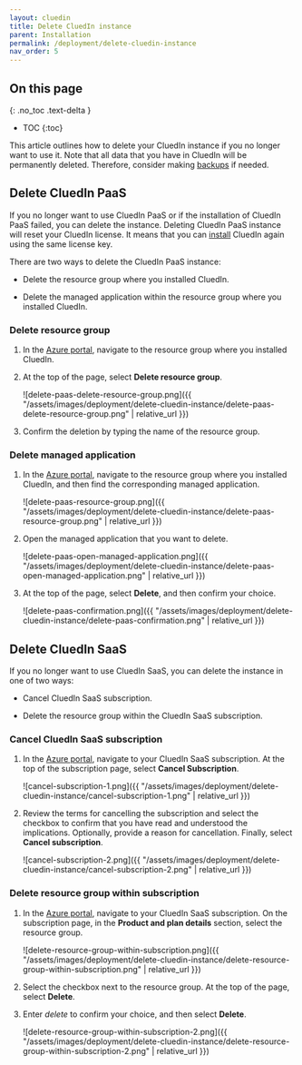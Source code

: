 ```yaml
---
layout: cluedin
title: Delete CluedIn instance
parent: Installation
permalink: /deployment/delete-cluedin-instance
nav_order: 5
---
```

## On this page
{: .no_toc .text-delta }
- TOC
{:toc}

This article outlines how to delete your CluedIn instance if you no longer want to use it. Note that all data that you have in CluedIn will be permanently deleted. Therefore, consider making [backups](/deployment/infra-how-tos/ama-backup) if needed.

## Delete CluedIn PaaS

If you no longer want to use CluedIn PaaS or if the installation of CluedIn PaaS failed, you can delete the instance. Deleting CluedIn PaaS instance will reset your CluedIn license. It means that you can [install](/deployment/azure-marketplace/step-3) CluedIn again using the same license key.

There are two ways to delete the CluedIn PaaS instance:

- Delete the resource group where you installed CluedIn.

- Delete the managed application within the resource group where you installed CluedIn.

### Delete resource group

1. In the [Azure portal](https://portal.azure.com/), navigate to the resource group where you installed CluedIn.

1. At the top of the page, select **Delete resource group**.

    ![delete-paas-delete-resource-group.png]({{ "/assets/images/deployment/delete-cluedin-instance/delete-paas-delete-resource-group.png" | relative_url }})

1. Confirm the deletion by typing the name of the resource group.

### Delete managed application

1. In the [Azure portal](https://portal.azure.com/), navigate to the resource group where you installed CluedIn, and then find the corresponding managed application.

    ![delete-paas-resource-group.png]({{ "/assets/images/deployment/delete-cluedin-instance/delete-paas-resource-group.png" | relative_url }})

1. Open the managed application that you want to delete.

    ![delete-paas-open-managed-application.png]({{ "/assets/images/deployment/delete-cluedin-instance/delete-paas-open-managed-application.png" | relative_url }})

1. At the top of the page, select **Delete**, and then confirm your choice.

    ![delete-paas-confirmation.png]({{ "/assets/images/deployment/delete-cluedin-instance/delete-paas-confirmation.png" | relative_url }})

## Delete CluedIn SaaS

If you no longer want to use CluedIn SaaS, you can delete the instance in one of two ways:

- Cancel CluedIn SaaS subscription.

- Delete the resource group within the CluedIn SaaS subscription.

### Cancel CluedIn SaaS subscription

1. In the [Azure portal](https://portal.azure.com/), navigate to your CluedIn SaaS subscription. At the top of the subscription page, select **Cancel Subscription**.

    ![cancel-subscription-1.png]({{ "/assets/images/deployment/delete-cluedin-instance/cancel-subscription-1.png" | relative_url }})

1. Review the terms for cancelling the subscription and select the checkbox to confirm that you have read and understood the implications. Optionally, provide a reason for cancellation. Finally, select **Cancel subscription**.

    ![cancel-subscription-2.png]({{ "/assets/images/deployment/delete-cluedin-instance/cancel-subscription-2.png" | relative_url }})

### Delete resource group within subscription

1. In the [Azure portal](https://portal.azure.com/), navigate to your CluedIn SaaS subscription. On the subscription page, in the **Product and plan details** section, select the resource group.

    ![delete-resource-group-within-subscription.png]({{ "/assets/images/deployment/delete-cluedin-instance/delete-resource-group-within-subscription.png" | relative_url }})

1. Select the checkbox next to the resource group. At the top of the page, select **Delete**.

1. Enter _delete_ to confirm your choice, and then select **Delete**.

    ![delete-resource-group-within-subscription-2.png]({{ "/assets/images/deployment/delete-cluedin-instance/delete-resource-group-within-subscription-2.png" | relative_url }})